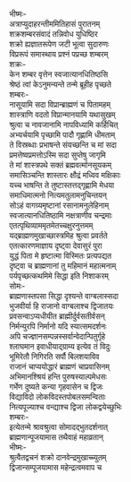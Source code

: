 भीष्मः-  
अत्राप्युदाहरन्तीममितिहासं पुरातनम्  
शक्रशम्बरसंवादं तन्निवोध युधिष्ठिर  
शक्रो ह्यज्ञातरूपेण जटी भूत्वा सुदारुणः  
विप्ररूपं समास्थाय प्रश्नं पप्रच्छ शम्बरम्  
शक्रः-  
केन शम्बर वृत्तेन स्वजात्यानधितिष्ठसि  
श्रेष्ठं त्वां केऽनुमन्यन्ते तन्मे ब्रूहीह पृच्छते  
शम्बरः-  
नासूयामि सदा विप्रान्ब्राह्मणं च पितामहम्  
शास्त्राणि वदतो विप्रान्मानयामि यथासुखम्  
श्रुत्वा च नावजानामि नापविध्यामि कर्हिचित्  
अभ्यर्चयामि पृच्छामि पादौ गृह्णामि धीमताम्  
ते विस्रब्धाः प्रभाषन्ते संयच्छन्ति च मां सदा  
प्रमत्तेष्वप्रमत्तोऽस्मि सदा सुप्तेषु जागृमि  
ते मां शास्त्रपथे सक्तं ब्रह्मवर्त्मानसूयकम्  
समासिञ्चन्ति शास्तारः क्षौद्रं मध्विव मक्षिकाः  
यच्च भाषन्ति ते तुष्टास्तत्तद्गृह्णामि मेधया  
समाधिमात्मनो नित्यमतुलामनुचिन्तयन्  
सोऽहं वागग्र्यमृष्टानां रसानामनुलेहिनाम्  
स्वजात्यानधितिष्ठामि नक्षत्राणीव चन्द्रमाः  
एतत्पृथिव्याममृतमेतच्चक्षुरनुत्तमम्  
यद्ब्राह्मणमुखाच्छास्त्रमिह श्रुत्वा प्रवर्तते  
एतत्कारणमाज्ञाय दृष्ट्वा देवासुरं पुरा  
युद्धं पिता मे हृष्टात्मा विस्मितः प्रत्यपद्यत  
दृष्ट्वा च ब्राह्मणानां तु महिमानं महात्मनाम्  
पर्यपृच्छत्कथमिमे सिद्धा इति निशाकरम्  
सोमः-  
ब्राह्मणास्तपसा सिद्धा दृश्यन्ते वाग्बलास्सदा  
भुजवीर्या हि राजानो वाग्बलाश्च द्विजातयः  
प्रवसन्वाऽप्यधीयीत ब्राह्मीर्दुर्वसतीर्वसन्  
निर्मन्युरपि निर्मानो यदि स्यात्समदर्शनः  
अपि चज्ज्ञानसम्पन्नस्सर्वान्वेदान्पितुर्गृहे  
श्लाघमान इवाधीयाद्ग्राम्य इत्येव तं विदुः  
भूमिरेतौ निगिरति सर्पौ बिलशयाविव  
राजानं चाप्ययोद्धारं ब्राह्मणं चाप्रवासिनम्  
अभिमानश्श्रियं हन्ति पुरुषस्याल्पमेधसः  
गर्भेण दुष्यते कन्या गृहवासेन च द्विजः  
विद्याविदो लोकविदस्तपोबलसमन्विताः  
नित्यपूज्याश्च वन्द्याश्च द्विजा लोकद्वयेच्छुभिः  
शम्बरः-  
इत्येतन्मे श्रावश्रुत्वा सोमादद्भुतदर्शनात्  
ब्राह्मणान्पूजयामास तथैवाहं महाव्रतान्  
भीष्मः-  
श्रुत्वैतद्वचनं शक्रो दानवेन्द्रमुखाच्च्युतम्  
द्विजान्सम्पूजयामास महेन्द्रत्वमवाप च  
